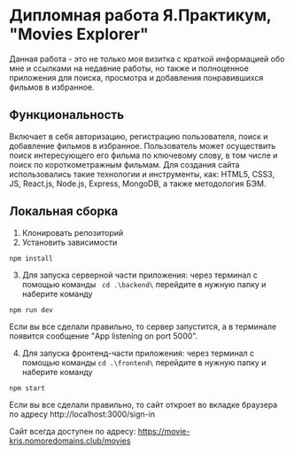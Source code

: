 # Дипломная работа Я.Практикум, "Movies Explorer"
Данная работа - это не только моя визитка с краткой информацией обо мне и ссылками на недавние работы, но также и полноценное приложения для поиска, просмотра и добавления понравившихся фильмов в избранное.

## Функциональность

Включает в себя авторизацию, регистрацию пользователя, поиск и добавление фильмов в избранное. Пользователь может осуществить поиск интересующего его фильма по ключевому слову, в том числе и поиск по короткометражным фильмам. 
Для создания сайта использовались такие технологии и инструменты, как: HTML5, CSS3, JS, React.js, Node.js, Express, MongoDB, а также методология БЭМ.

## Локальная сборка

1. Клонировать репозиторий
2. Установить зависимости
``` 
npm install
```
3. Для запуска серверной части приложения:
через терминал с помощью команды ``` cd .\backend\``` перейдите в нужную папку и наберите команду
```
npm run dev
```
Если вы все сделали правильно, то сервер запустится, а в терминале появится сообщение "App listening on port 5000".

4. Для запуска фронтенд-части приложения:
через терминал с помощью команды ```cd .\frontend\``` перейдите в нужную папку и наберите команду
```
npm start
```
Если вы все сделали правильно, то сайт откроет во вкладке браузера по адресу http://localhost:3000/sign-in

Сайт всегда доступен по адресу: https://movie-kris.nomoredomains.club/movies
